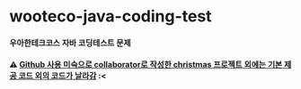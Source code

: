 # wooteco-java-coding-test

#### 우아한테크코스 자바 코딩테스트 문제

#### ⚠️ <U>Github 사용 미숙으로 collaborator로 작성한 christmas 프로젝트 외에는 기본 제공 코드 외의 코드가 날라감</U> :<
